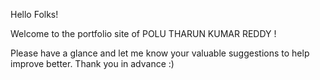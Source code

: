 Hello Folks!

Welcome to the portfolio site of POLU THARUN KUMAR REDDY !

Please have a glance and let me know your valuable suggestions to help improve better. Thank you in advance :)
